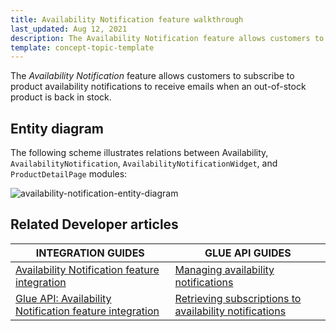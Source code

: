 ```yaml
---
title: Availability Notification feature walkthrough
last_updated: Aug 12, 2021
description: The Availability Notification feature allows customers to subscribe to product availability notifications of out-of-stock products.
template: concept-topic-template
---
```


The _Availability Notification_ feature allows customers to subscribe to product availability notifications to receive emails when an out-of-stock product is back in stock.

<!--
To learn more about the feature and to find out how end users use it, see [Availability Notification feature overview](https://documentation.spryker.com/docs/availability-notification-feature-overview) for business users.
-->

## Entity diagram

The following scheme illustrates relations between Availability, `AvailabilityNotification`, `AvailabilityNotificationWidget`, and `ProductDetailPage` modules:

<div class="width-100">

![availability-notification-entity-diagram](https://spryker.s3.eu-central-1.amazonaws.com/docs/Features/Mailing+&+Communication/Product+is+Available+Again/module-diagram.png)

</div>


## Related Developer articles

|INTEGRATION GUIDES  | GLUE API GUIDES  |
|---------|---------|
| [Availability Notification feature integration](/docs/scos\dev\migration-and-integration/{{page.version}}/feature-integration-guides\availability-notification-feature-integration.html)  | [Managing availability notifications](/docs/scos\dev\glue-api-guides/{{page.version}}/managing-products\managing-availability-notifications\managing-availability-notifications.html)  |
| [Glue API: Availability Notification feature integration](/docs/scos\dev\migration-and-integration/{{page.version}}/feature-integration-guides\glue-api\glue-api-availability-notification-feature-integration.html) | [Retrieving subscriptions to availability notifications](/docs/scos\dev\glue-api-guides/{{page.version}}/managing-products\managing-availability-notifications\retrieving-subscriptions-to-availability-notifications.html)  |

